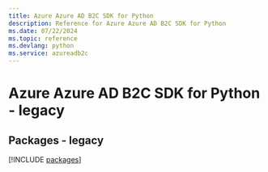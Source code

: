 ```yaml
---
title: Azure Azure AD B2C SDK for Python
description: Reference for Azure Azure AD B2C SDK for Python
ms.date: 07/22/2024
ms.topic: reference
ms.devlang: python
ms.service: azureadb2c
---
```

# Azure Azure AD B2C SDK for Python - legacy
## Packages - legacy
[!INCLUDE [packages](azure-ad-b2c-index.md)]
